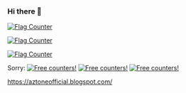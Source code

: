 ### Hi there 👋

<a href="https://info.flagcounter.com/zgjV"><img src="https://s11.flagcounter.com/map/zgjV/size_m/txt_000000/border_CCCCCC/pageviews_1/viewers_0/flags_0/" alt="Flag Counter" border="0"></a>

<a href="https://info.flagcounter.com/WODM"><img src="https://s01.flagcounter.com/count2/WODM/bg_FFFFFF/txt_000000/border_CCCCCC/columns_3/maxflags_250/viewers_0/labels_1/pageviews_1/flags_0/percent_0/" alt="Flag Counter" border="0"></a>

<a href="https://info.flagcounter.com/gZgo"><img src="https://s11.flagcounter.com/count2/gZgo/bg_FFFFFF/txt_000000/border_CCCCCC/columns_3/maxflags_250/viewers_0/labels_1/pageviews_1/flags_0/percent_1/" alt="Flag Counter" border="0"></a>

Sorry: <a href="http://s05.flagcounter.com/more/L5ss"><img src="https://s05.flagcounter.com/count2/L5ss/bg_FFFFFF/txt_000000/border_CCCCCC/columns_2/maxflags_14/viewers_0/labels_1/pageviews_1/flags_1/percent_0/" alt="Free counters!" border="0"></a> <a href="http://s01.flagcounter.com/more/O8"><img src="https://s01.flagcounter.com/map/O8/size_t/txt_000000/border_CCCCCC/pageviews_1/viewers_0/flags_1/" alt="Free counters!" border="0"></a> <a href="http://s05.flagcounter.com/more/hne"><img src="https://s05.flagcounter.com/count2/hne/bg_FFFFFF/txt_000000/border_CCCCCC/columns_8/maxflags_100/viewers_0/labels_1/pageviews_1/flags_1/percent_0/" alt="Free counters!" border="0"></a>

https://aztoneofficial.blogspot.com/

<!--
**19337405/19337405** is a ✨ _special_ ✨ repository because its `README.md` (this file) appears on your GitHub profile.

Here are some ideas to get you started:

- 🔭 I’m currently working on ...
- 🌱 I’m currently learning ...
- 👯 I’m looking to collaborate on ...
- 🤔 I’m looking for help with ...
- 💬 Ask me about ...
- 📫 How to reach me: ...
- 😄 Pronouns: ...
- ⚡ Fun fact: ...
-->
